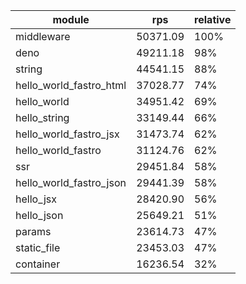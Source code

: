 
| module                  | rps      | relative |
| ----------------------- | -------- | -------- |
| middleware              | 50371.09 | 100%     |
| deno                    | 49211.18 | 98%      |
| string                  | 44541.15 | 88%      |
| hello_world_fastro_html | 37028.77 | 74%      |
| hello_world             | 34951.42 | 69%      |
| hello_string            | 33149.44 | 66%      |
| hello_world_fastro_jsx  | 31473.74 | 62%      |
| hello_world_fastro      | 31124.76 | 62%      |
| ssr                     | 29451.84 | 58%      |
| hello_world_fastro_json | 29441.39 | 58%      |
| hello_jsx               | 28420.90 | 56%      |
| hello_json              | 25649.21 | 51%      |
| params                  | 23614.73 | 47%      |
| static_file             | 23453.03 | 47%      |
| container               | 16236.54 | 32%      |